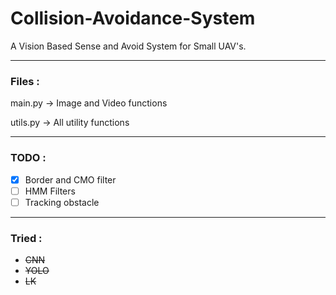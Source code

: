 # Collision-Avoidance-System
A Vision Based Sense and Avoid System for Small UAV's.

---

### Files :

main.py -> Image and Video functions

utils.py -> All utility functions

---

### TODO :

- [x] Border and CMO filter
- [ ] HMM Filters
- [ ] Tracking obstacle

---

### Tried : 

- ~~CNN~~
- ~~YOLO~~
- ~~LK~~
